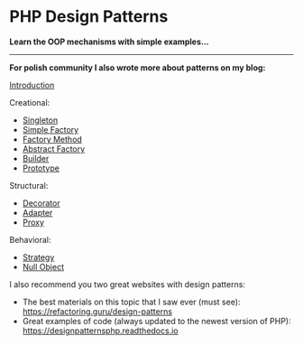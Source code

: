 # PHP Design Patterns
**Learn the OOP mechanisms with simple examples...**

- - - 

**For polish community I also wrote more about patterns on my blog:**

[Introduction](https://koddlo.pl/wzorce-projektowe-w-php/)

Creational:
- [Singleton](https://koddlo.pl/singleton/)
- [Simple Factory](https://koddlo.pl/simple-factory-prosta-fabryka/)
- [Factory Method](https://koddlo.pl/factory-method-metoda-wytworcza/)
- [Abstract Factory](https://koddlo.pl/abstract-factory-fabryka-abstrakcyjna/)
- [Builder](https://koddlo.pl/builder-budowniczy/)
- [Prototype](https://koddlo.pl/prototype-prototyp/)

Structural:
- [Decorator](https://koddlo.pl/decorator-dekorator/)
- [Adapter](https://koddlo.pl/adapter-adapter/)
- [Proxy](https://koddlo.pl/proxy-pelnomocnik/)

Behavioral:
- [Strategy](https://koddlo.pl/strategy-strategia/)
- [Null Object](https://koddlo.pl/null-object-pusty-obiekt/)

I also recommend you two great websites with design patterns:

- The best materials on this topic that I saw ever (must see): https://refactoring.guru/design-patterns
- Great examples of code (always updated to the newest version of PHP): https://designpatternsphp.readthedocs.io